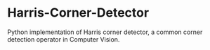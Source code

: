 # Harris-Corner-Detector
Python implementation of Harris corner detector, a common corner detection operator in Computer Vision.
